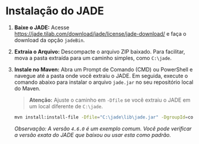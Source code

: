 # Instalação do JADE

1.  **Baixe o JADE:**
    Acesse https://jade.tilab.com/download/jade/license/jade-download/ e faça o download da opção `jadeBin`.

2.  **Extraia o Arquivo:**
    Descompacte o arquivo ZIP baixado. Para facilitar, mova a pasta extraída para um caminho simples, como `C:\jade`.

3.  **Instale no Maven:**
    Abra um Prompt de Comando (CMD) ou PowerShell e navegue até a pasta onde você extraiu o JADE. Em seguida, execute o comando abaixo para instalar o arquivo `jade.jar` no seu repositório local do Maven.

    > **Atenção:** Ajuste o caminho em `-Dfile` se você extraiu o JADE em um local diferente de `C:\jade`.

    ```bash
    mvn install:install-file -Dfile="C:\jade\lib\jade.jar" -DgroupId=com.tilab.jade -DartifactId=jade -Dversion=4.6.0 -Dpackaging=jar
    ```
    *Observação: A versão `4.6.0` é um exemplo comum. Você pode verificar a versão exata do JADE que baixou ou usar esta como padrão.*
